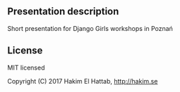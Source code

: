 ## Presentation description

Short presentation for Django Girls workshops in Poznań

## License

MIT licensed

Copyright (C) 2017 Hakim El Hattab, http://hakim.se
